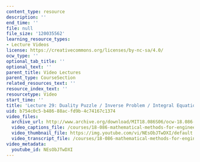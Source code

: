```yaml
---
content_type: resource
description: ''
end_time: ''
file: null
file_size: '120035562'
learning_resource_types:
- Lecture Videos
license: https://creativecommons.org/licenses/by-nc-sa/4.0/
ocw_type: ''
optional_tab_title: ''
optional_text: ''
parent_title: Video Lectures
parent_type: CourseSection
related_resources_text: ''
resource_index_text: ''
resourcetype: Video
start_time: ''
title: 'Lecture 29: Duality Puzzle / Inverse Problem / Integral Equations'
uid: b754c0c5-b486-88ac-fd9b-4c74167c1374
video_files:
  archive_url: http://www.archive.org/download/MIT18.086S06/ocw-18.086-28apr2006-220k.mp4
  video_captions_file: /courses/18-086-mathematical-methods-for-engineers-ii-spring-2006/da7aa5172dd25c36a0acbb83e0e44d76_NEsObJTwDXI.vtt
  video_thumbnail_file: https://img.youtube.com/vi/NEsObJTwDXI/default.jpg
  video_transcript_file: /courses/18-086-mathematical-methods-for-engineers-ii-spring-2006/21945b85e0cf51cefe7f73145cffd84a_NEsObJTwDXI.pdf
video_metadata:
  youtube_id: NEsObJTwDXI
---
```

